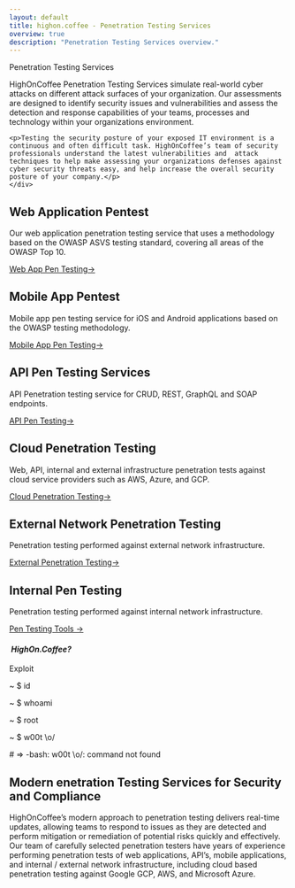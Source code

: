 ```yaml
---
layout: default
title: highon.coffee - Penetration Testing Services
overview: true
description: "Penetration Testing Services overview."
---
```


<section class="intro">
  <div class="grid">
    <div class="unit whole center-on-mobiles">
      <p class="first">Penetration Testing Services</p>
     </div>
  </div>
</section>
<section class="features">
	<div class="grid">
	<p>HighOnCoffee Penetration Testing Services simulate real-world cyber attacks on different attack surfaces of your organization. Our assessments are designed to identify security issues and vulnerabilities and assess the detection and response capabilities of your teams, processes and technology within your organizations environment.</p>
		
	<p>Testing the security posture of your exposed IT environment is a continuous and often difficult task. HighOnCoffee’s team of security professionals understand the latest vulnerabilities and  attack techniques to help make assessing your organizations defenses against cyber security threats easy, and help increase the overall security posture of your company.</p>
	</div>	
  <div class="grid">
    <div class="unit one-third">
      <h2>Web Application Pentest</h2>
      <p>
      Our web application penetration testing service that uses a methodology based on the OWASP ASVS testing standard, covering all areas of the OWASP Top 10.</em>
      </p>
      <a href="/services/web-app-pen-testing/">Web App Pen Testing&rarr;</a>
    </div>
    <div class="unit one-third">
      <h2>Mobile App Pentest</h2>
      <p>
      Mobile app pen testing service for iOS and Android applications based on the OWASP testing methodology.
      </p>
      <a href="/services/mobile-app-pen-testing/">Mobile App Pen Testing&rarr;</a>
    </div>
    <div class="unit one-third">
      <h2>API Pen Testing Services</h2>
      <p>
        API Penetration testing service for CRUD, REST, GraphQL and SOAP endpoints.
      </p>
      <a href="/services/api-pen-testing/">API Pen Testing&rarr;</a>
    </div>
    <div class="clear"></div>
  </div>
</section>

<section class="features">
  <div class="grid">
    <div class="unit one-third">
      <h2>Cloud Penetration Testing</h2>
      <p>
      Web, API, internal and external infrastructure penetration tests against cloud service providers such as AWS, Azure, and GCP.</em>
      </p>
      <a href="/services/cloud-pen-testing/">Cloud Penetration Testing&rarr;</a>
    </div>
    <div class="unit one-third">
      <h2>External Network Penetration Testing</h2>
      <p>
       Penetration testing performed against external network infrastructure.
      </p>
      <a href="/services/external-pen-testing/">External Penetration Testing&rarr;</a>
    </div>
    <div class="unit one-third">
      <h2>Internal Pen Testing</h2>
      <p>
        Penetration testing performed against internal network infrastructure. 
      </p>
      <a href="/services/internal-pen-testing/">Pen Testing Tools &rarr;</a>
    </div>
    <div class="clear"></div>
  </div>
</section>

<section class="quickstart">
  <div class="grid">
    <div class="unit golden-small center-on-mobiles">
      <h4><em>&nbsp;HighOn.Coffee?</em></h4>
    </div>
    <div class="unit golden-large code">
      <p class="title">Exploit</p>
      <div class="shell">
        <p class="line">
          <span class="path">~</span>
          <span class="prompt">$</span>
          <span class="command">id</span>
        </p>
        <p class="line">
          <span class="path">~</span>
          <span class="prompt">$</span>
          <span class="command">whoami</span>
        </p>
        <p class="line">
          <span class="path">~</span>
          <span class="prompt">$</span>
          <span class="command">root</span>
        </p>
        <p class="line">
          <span class="path">~</span>
          <span class="prompt">$</span>
          <span class="command">w00t \o/</span>
        </p>
        <p class="line">
          <span class="output"># => -bash: w00t \o/: command not found</span>
        </p>
      </div>
    </div>
    <div class="clear"></div>
  </div>
</section>
<section class="free-hosting">
  <div class="grid">
    <div class="unit whole">
      <div class="grid pane">
        <div class="unit whole center-on-mobiles">
            <div class="pane-content">
            <h2 class="center-on-mobiles"><strong>Modern enetration Testing Services</strong> for Security and Compliance</h2>
	    <p>HighOnCoffee’s modern approach to penetration testing delivers real-time updates, allowing  teams to respond to issues as they are detected and perform mitigation or remediation of potential risks quickly and effectively. Our team of carefully selected penetration testers have years of experience performing penetration tests of web applications, API’s, mobile applications, and internal / external network infrastructure, including cloud based penetration testing against Google GCP, AWS, and Microsoft Azure.
</p>
          </div>
        </div>
        <div class="clear"></div>
      </div>
    </div>
  </div>
</section>
